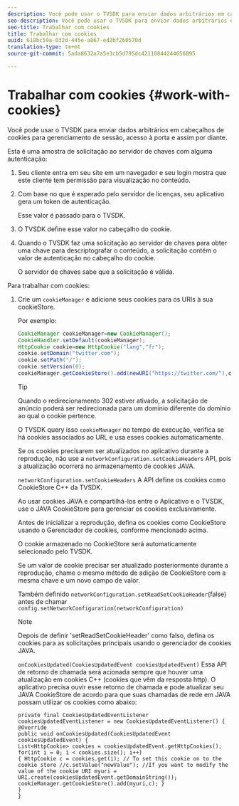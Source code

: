 ```yaml
---
description: Você pode usar o TVSDK para enviar dados arbitrários em cabeçalhos de cookies para gerenciamento de sessão, acesso à porta e assim por diante.
seo-description: Você pode usar o TVSDK para enviar dados arbitrários em cabeçalhos de cookies para gerenciamento de sessão, acesso à porta e assim por diante.
seo-title: Trabalhar com cookies
title: Trabalhar com cookies
uuid: 618bc59a-032d-445e-a867-ed2bf260570d
translation-type: tm+mt
source-git-commit: 5ada8632a7a5e3cb5d795dc42110844244656095

---
```



# Trabalhar com cookies {#work-with-cookies}

Você pode usar o TVSDK para enviar dados arbitrários em cabeçalhos de cookies para gerenciamento de sessão, acesso à porta e assim por diante.

Esta é uma amostra de solicitação ao servidor de chaves com alguma autenticação:

1. Seu cliente entra em seu site em um navegador e seu login mostra que este cliente tem permissão para visualização no conteúdo.
1. Com base no que é esperado pelo servidor de licenças, seu aplicativo gera um token de autenticação.

   Esse valor é passado para o TVSDK.
1. O TVSDK define esse valor no cabeçalho do cookie.
1. Quando o TVSDK faz uma solicitação ao servidor de chaves para obter uma chave para descriptografar o conteúdo, a solicitação contém o valor de autenticação no cabeçalho do cookie.

   O servidor de chaves sabe que a solicitação é válida.

Para trabalhar com cookies:

1. Crie um `cookieManager` e adicione seus cookies para os URIs à sua cookieStore.

   Por exemplo:

   ```java
   CookieManager cookieManager=new CookieManager(); 
   CookieHandler.setDefault(cookieManager);  
   HttpCookie cookie=new HttpCookie("lang","fr"); 
   cookie.setDomain("twitter.com");  
   cookie.setPath("/"); 
   cookie.setVersion(0); 
   cookieManager.getCookieStore().add(newURI("https://twitter.com/"),cookie);
   ```

   >[!TIP]
   >
   >Quando o redirecionamento 302 estiver ativado, a solicitação de anúncio poderá ser redirecionada para um domínio diferente do domínio ao qual o cookie pertence.

   O TVSDK query isso `cookieManager` no tempo de execução, verifica se há cookies associados ao URL e usa esses cookies automaticamente.

   Se os cookies precisarem ser atualizados no aplicativo durante a reprodução, não use a `networkConfiguration.setCookieHeaders` API, pois a atualização ocorrerá no armazenamento de cookies JAVA.

   `networkConfiguration.setCookieHeaders` A API define os cookies como CookieStore C++ da TVSDK.

   Ao usar cookies JAVA e compartilhá-los entre o Aplicativo e o TVSDK, use o JAVA CookieStore para gerenciar os cookies exclusivamente.

   Antes de inicializar a reprodução, defina os cookies como CookieStore usando o Gerenciador de cookies, conforme mencionado acima.

   O cookie armazenado no CookieStore será automaticamente selecionado pelo TVSDK.

   Se um valor de cookie precisar ser atualizado posteriormente durante a reprodução, chame o mesmo método de adição de CookieStore com a mesma chave e um novo campo de valor.

   Também definido
   `networkConfiguration.setReadSetCookieHeader`(false) antes de chamar
   `config.setNetworkConfiguration(networkConfiguration)`

   >[!NOTE]
   >
   >Depois de definir &#39;setReadSetCookieHeader&#39; como falso, defina os cookies para as solicitações principais usando o gerenciador de cookies JAVA.

   `onCookiesUpdated(CookiesUpdatedEvent cookiesUpdatedEvent)`
Essa API de retorno de chamada será acionada sempre que houver uma atualização em cookies C++ (cookies que vêm da resposta http). O aplicativo precisa ouvir esse retorno de chamada e pode atualizar seu JAVA CookieStore de acordo para que suas chamadas de rede em JAVA possam utilizar os cookies como abaixo:

   ```
   private final CookiesUpdatedEventListener cookiesUpdatedEventListener = new CookiesUpdatedEventListener() {
   @Override
   public void onCookiesUpdated(CookiesUpdatedEvent cookiesUpdatedEvent) {
   List<HttpCookie> cookies = cookiesUpdatedEvent.getHttpCookies();
   for(int i = 0; i < cookies.size(); i++)
   { HttpCookie c = cookies.get(i); // To set this cookie on to the cookie store //c.setValue("newValue"); //If you want to modify the value of the cookie URI myuri = URI.create(cookiesUpdatedEvent.getDomainString()); cookieManager.getCookieStore().add(myuri,c); }
   }
   }
   ```
